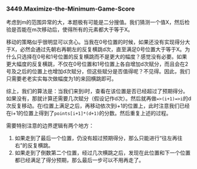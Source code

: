 ### 3449.Maximize-the-Minimum-Game-Score

考虑到m的范围异常的大，本题极有可能是二分搜值。我们猜测一个值X，然后检验是否能在m次移动后，使得所有的元素都大于等于X。

移动的策略似乎很明显可以贪心。当我在0号位置的时候，如果还没有实现得分大于X，必然会通过先朝右再朝左的反复横跳d次，直至满足0号位置大于等于X。为什么只选择在0号和1号位置的反复横跳而不是更大的幅度？感觉没有必要。如果更大幅度的反复横跳，不仅在0号位置和1号位置上各自增加d次赋分，而且会在2号及之后的位置上也增加d次赋分，但这些赋分是否值得呢？不见得。因此，我们只需要老老实实每次做幅度为1的来回横跳即可。

综上，我们的算法是：当我们来到i时，查看在该位置是否已经超过了预期得分。如果没有，那就计算还需要几次赋分（假设记作d次）。然后就再做`=>(i+1)=>i`的d次反复移动。在i位置上满足之后，再移动依次到i+1的位置上，此时注意我们已经在i+1的位置上得到了`points[i+1]*(d+1)`的分数。然后重复上述的过程。

需要特别注意的边界逻辑有两个地方：
1. 如果走到了最后一个位置，仍没有超过预期得分，那么只能进行“往左再往右”的反复横跳。
2. 如果走到了倒数第二个位置，经过几次横跳之后，发现在此位置和下一个位置都已经满足了得分预期，那么最后一步可以不用再走了。

